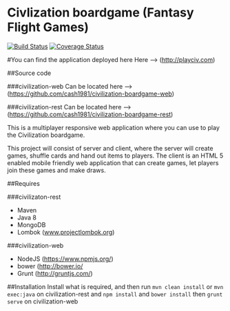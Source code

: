 Civlization boardgame (Fantasy Flight Games)
=================================

[![Build Status](https://travis-ci.org/cash1981/civilization-boardgame-rest.svg?branch=master)](https://travis-ci.org/cash1981/civilization-boardgame-rest)
[![Coverage Status](https://coveralls.io/repos/github/cash1981/civilization-boardgame-rest/badge.svg?branch=master)](https://coveralls.io/github/cash1981/civilization-boardgame-rest?branch=master)

#You can find the application deployed here 
Here --> (http://playciv.com)

##Source code

###civilization-web
Can be located here --> (https://github.com/cash1981/civilization-boardgame-web)

###civilization-rest
Can be located here --> (https://github.com/cash1981/civilization-boardgame-rest)

This is a multiplayer responsive web application where you can use to play the Civilization boardgame.

This project will consist of server and client, where the server will create games, shuffle cards and hand out items to players.
The client is an HTML 5 enabled mobile friendly web application that can create games, let players join these games and make draws.

##Requires

###civilizaton-rest

* Maven
* Java 8
* MongoDB
* Lombok (www.projectlombok.org)

###civilization-web
* NodeJS (https://www.npmjs.org/)
* bower (http://bower.io/
* Grunt (http://gruntjs.com/)

##Installation
Install what is required, and then run ```mvn clean install``` or ```mvn exec:java``` on civilization-rest and ```npm install``` and ```bower install``` then ```grunt serve``` on civilization-web
